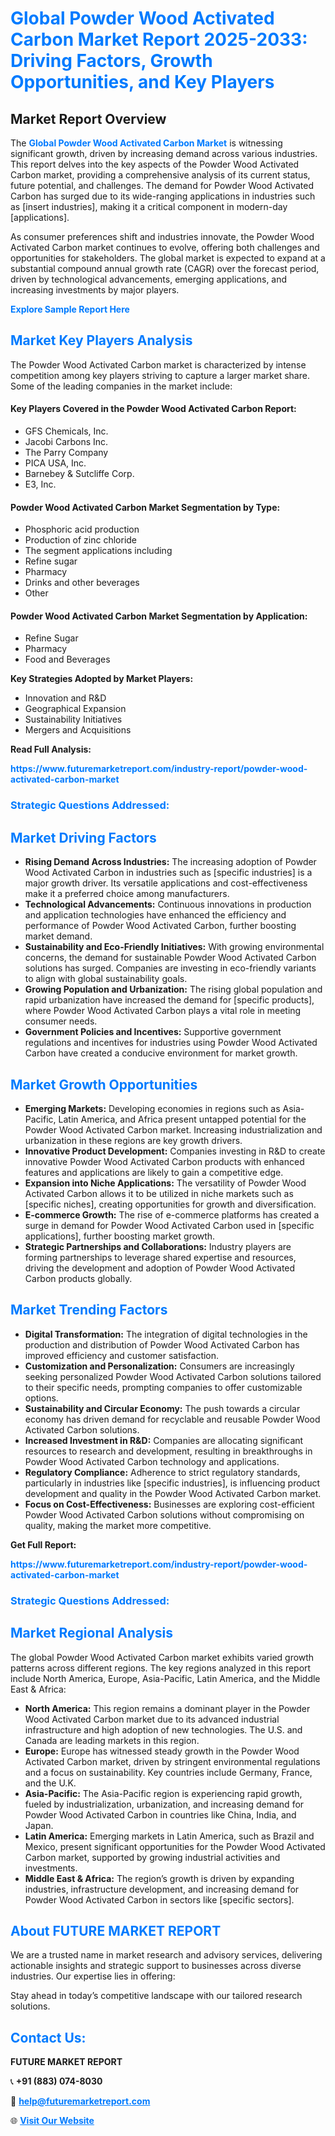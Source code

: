<h1 style="color: #007BFF;">Global Powder Wood Activated Carbon Market Report 2025-2033: Driving Factors, Growth Opportunities, and Key Players</h1>

<section id="overview">
<h2>Market Report Overview</h2>
<p>The <a href="https://www.futuremarketreport.com/industry-report/powder-wood-activated-carbon-market" style="color: #007BFF; text-decoration: none;"><strong>Global Powder Wood Activated Carbon Market</strong></a> is witnessing significant growth, driven by increasing demand across various industries. This report delves into the key aspects of the Powder Wood Activated Carbon market, providing a comprehensive analysis of its current status, future potential, and challenges. The demand for Powder Wood Activated Carbon has surged due to its wide-ranging applications in industries such as [insert industries], making it a critical component in modern-day [applications].</p>
<p>As consumer preferences shift and industries innovate, the Powder Wood Activated Carbon market continues to evolve, offering both challenges and opportunities for stakeholders. The global market is expected to expand at a substantial compound annual growth rate (CAGR) over the forecast period, driven by technological advancements, emerging applications, and increasing investments by major players.</p>
</section>

<section id="overview">
<p><a href="https://www.futuremarketreport.com/request-sample/reportId=52761" style="color: #007BFF; text-decoration: none;"><strong>Explore Sample Report Here</strong></a></p>
</section>

<section id="key-players">
<h2 style="color: #007BFF;">Market Key Players Analysis</h2>
<p>The Powder Wood Activated Carbon market is characterized by intense competition among key players striving to capture a larger market share. Some of the leading companies in the market include:</p>
<h4>Key Players Covered in the Powder Wood Activated Carbon Report:</h4>
<ul><li>GFS Chemicals, Inc.</li><li>Jacobi Carbons Inc.</li><li>The Parry Company</li><li>PICA USA, Inc.</li><li>Barnebey &amp; Sutcliffe Corp.</li><li>E3, Inc.</li></ul>
<h4>Powder Wood Activated Carbon Market Segmentation by Type:</h4>
<ul><li>Phosphoric acid production</li><li>Production of zinc chloride</li><li>The segment applications including</li><li>Refine sugar</li><li>Pharmacy</li><li>Drinks and other beverages</li><li>Other</li></ul>

<h4>Powder Wood Activated Carbon Market Segmentation by Application:</h4>
<ul><li>Refine Sugar</li><li>Pharmacy</li><li>Food and Beverages</li></ul>
<p><strong>Key Strategies Adopted by Market Players:</strong></p>
<ul>
<li>Innovation and R&D</li>
<li>Geographical Expansion</li>
<li>Sustainability Initiatives</li>
<li>Mergers and Acquisitions</li>
</ul>
</section>

<section>
<p><strong>Read Full Analysis: </strong></p><a href="https://www.futuremarketreport.com/industry-report/powder-wood-activated-carbon-market" style="color: #007BFF; text-decoration: none;"><strong>https://www.futuremarketreport.com/industry-report/powder-wood-activated-carbon-market</strong></a>
<h3 style="color: #007BFF;">Strategic Questions Addressed:</h3>
</section>

<section id="driving-factors">
<h2 style="color: #007BFF;">Market Driving Factors</h2>
<ul>
<li><strong>Rising Demand Across Industries:</strong> The increasing adoption of Powder Wood Activated Carbon in industries such as [specific industries] is a major growth driver. Its versatile applications and cost-effectiveness make it a preferred choice among manufacturers.</li>
<li><strong>Technological Advancements:</strong> Continuous innovations in production and application technologies have enhanced the efficiency and performance of Powder Wood Activated Carbon, further boosting market demand.</li>
<li><strong>Sustainability and Eco-Friendly Initiatives:</strong> With growing environmental concerns, the demand for sustainable Powder Wood Activated Carbon solutions has surged. Companies are investing in eco-friendly variants to align with global sustainability goals.</li>
<li><strong>Growing Population and Urbanization:</strong> The rising global population and rapid urbanization have increased the demand for [specific products], where Powder Wood Activated Carbon plays a vital role in meeting consumer needs.</li>
<li><strong>Government Policies and Incentives:</strong> Supportive government regulations and incentives for industries using Powder Wood Activated Carbon have created a conducive environment for market growth.</li>
</ul>
</section>

<section id="growth-opportunities">
<h2 style="color: #007BFF;">Market Growth Opportunities</h2>
<ul>
<li><strong>Emerging Markets:</strong> Developing economies in regions such as Asia-Pacific, Latin America, and Africa present untapped potential for the Powder Wood Activated Carbon market. Increasing industrialization and urbanization in these regions are key growth drivers.</li>
<li><strong>Innovative Product Development:</strong> Companies investing in R&D to create innovative Powder Wood Activated Carbon products with enhanced features and applications are likely to gain a competitive edge.</li>
<li><strong>Expansion into Niche Applications:</strong> The versatility of Powder Wood Activated Carbon allows it to be utilized in niche markets such as [specific niches], creating opportunities for growth and diversification.</li>
<li><strong>E-commerce Growth:</strong> The rise of e-commerce platforms has created a surge in demand for Powder Wood Activated Carbon used in [specific applications], further boosting market growth.</li>
<li><strong>Strategic Partnerships and Collaborations:</strong> Industry players are forming partnerships to leverage shared expertise and resources, driving the development and adoption of Powder Wood Activated Carbon products globally.</li>
</ul>
</section>

<section id="trending-factors">
<h2 style="color: #007BFF;">Market Trending Factors</h2>
<ul>
<li><strong>Digital Transformation:</strong> The integration of digital technologies in the production and distribution of Powder Wood Activated Carbon has improved efficiency and customer satisfaction.</li>
<li><strong>Customization and Personalization:</strong> Consumers are increasingly seeking personalized Powder Wood Activated Carbon solutions tailored to their specific needs, prompting companies to offer customizable options.</li>
<li><strong>Sustainability and Circular Economy:</strong> The push towards a circular economy has driven demand for recyclable and reusable Powder Wood Activated Carbon solutions.</li>
<li><strong>Increased Investment in R&D:</strong> Companies are allocating significant resources to research and development, resulting in breakthroughs in Powder Wood Activated Carbon technology and applications.</li>
<li><strong>Regulatory Compliance:</strong> Adherence to strict regulatory standards, particularly in industries like [specific industries], is influencing product development and quality in the Powder Wood Activated Carbon market.</li>
<li><strong>Focus on Cost-Effectiveness:</strong> Businesses are exploring cost-efficient Powder Wood Activated Carbon solutions without compromising on quality, making the market more competitive.</li>
</ul>
</section>

<section>
<p><strong>Get Full Report: </strong></p><a href="https://www.futuremarketreport.com/industry-report/powder-wood-activated-carbon-market" style="color: #007BFF; text-decoration: none;"><strong>https://www.futuremarketreport.com/industry-report/powder-wood-activated-carbon-market</strong></a>
<h3 style="color: #007BFF;">Strategic Questions Addressed:</h3>
</section>


<section id="regional-analysis">
<h2 style="color: #007BFF;">Market Regional Analysis</h2>
<p>The global Powder Wood Activated Carbon market exhibits varied growth patterns across different regions. The key regions analyzed in this report include North America, Europe, Asia-Pacific, Latin America, and the Middle East & Africa:</p>
<ul>
<li><strong>North America:</strong> This region remains a dominant player in the Powder Wood Activated Carbon market due to its advanced industrial infrastructure and high adoption of new technologies. The U.S. and Canada are leading markets in this region.</li>
<li><strong>Europe:</strong> Europe has witnessed steady growth in the Powder Wood Activated Carbon market, driven by stringent environmental regulations and a focus on sustainability. Key countries include Germany, France, and the U.K.</li>
<li><strong>Asia-Pacific:</strong> The Asia-Pacific region is experiencing rapid growth, fueled by industrialization, urbanization, and increasing demand for Powder Wood Activated Carbon in countries like China, India, and Japan.</li>
<li><strong>Latin America:</strong> Emerging markets in Latin America, such as Brazil and Mexico, present significant opportunities for the Powder Wood Activated Carbon market, supported by growing industrial activities and investments.</li>
<li><strong>Middle East & Africa:</strong> The region’s growth is driven by expanding industries, infrastructure development, and increasing demand for Powder Wood Activated Carbon in sectors like [specific sectors].</li>
</ul>
</section>

<footer>
<h2 style="color: #007BFF;">About FUTURE MARKET REPORT</h2>
<p>We are a trusted name in market research and advisory services, delivering actionable insights and strategic support to businesses across diverse industries. Our expertise lies in offering:</p>

<p>Stay ahead in today’s competitive landscape with our tailored research solutions.</p>

<h2 style="color: #007BFF;">Contact Us:</h2>
<p><strong>FUTURE MARKET REPORT</strong></p>
<p>📞 <strong>+91 (883) 074-8030</strong></p>
<p>📧 <strong><a href="mailto:help@futuremarketreport.com" style="color: #007BFF;">help@futuremarketreport.com</a></strong></p>
<p>🌐 <strong><a href="https://www.futuremarketreport.com/" style="color: #007BFF;">Visit Our Website</a></strong></p>
</footer>